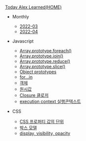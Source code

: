 [Today Alex Learned(HOME)](/)
* Monthly
  * [2022-03](monthly/2022/2022-03.md)
  * [2022-04](monthly/2022/2022-04.md)
* Javascript
  * [Array.prototype.foreach()](javascript/array/foreach.md)
  * [Array.prototype.join()](javascript/array/join.md)
  * [Array.prototype.reduce()](javascript/array/reduce.md)
  * [Array.prototype.slice()](javascript/array/slice.md)
  * [Object prototypes](javascript/objectprototypes.md)
  * [for...in](javascript/forin.md)
  * [객체](javascript/object.md)
  * [원시값](javascript/원시값.md)
  * [Closure 클로저](javascript/closure.md)
  * [execution context 실행콘텍스트](javascript/실행컨텍스트.md)

* CSS
  * [CSS 프로퍼티 값의 단위](css/property-unit.md)
  * [박스 모델](css/box-model.md)
  * [display, visibility, opacity](css/display.md)